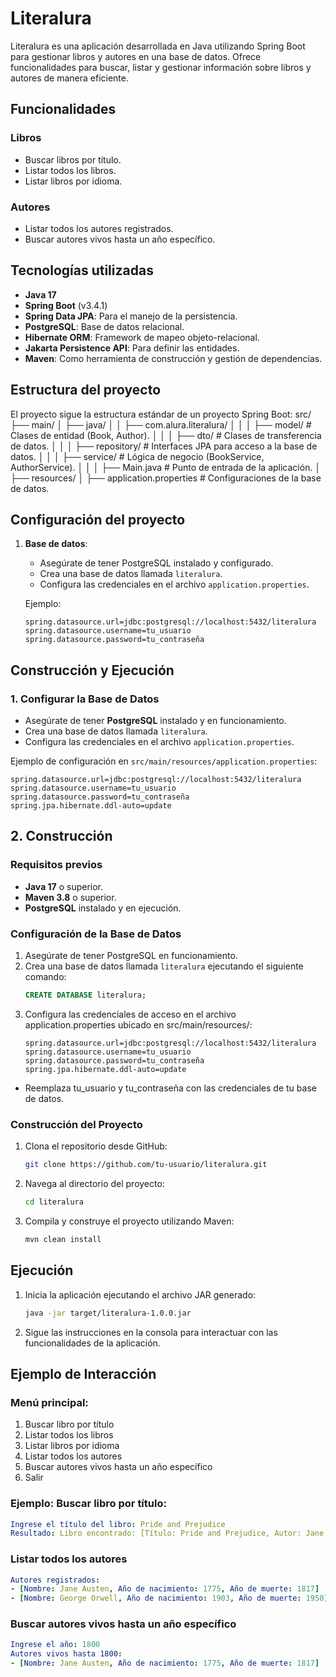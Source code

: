 # Literalura

Literalura es una aplicación desarrollada en Java utilizando Spring Boot para gestionar libros y autores en una base de datos. Ofrece funcionalidades para buscar, listar y gestionar información sobre libros y autores de manera eficiente.

## Funcionalidades

### Libros
- Buscar libros por título.
- Listar todos los libros.
- Listar libros por idioma.

### Autores
- Listar todos los autores registrados.
- Buscar autores vivos hasta un año específico.

## Tecnologías utilizadas
- **Java 17**
- **Spring Boot** (v3.4.1)
- **Spring Data JPA**: Para el manejo de la persistencia.
- **PostgreSQL**: Base de datos relacional.
- **Hibernate ORM**: Framework de mapeo objeto-relacional.
- **Jakarta Persistence API**: Para definir las entidades.
- **Maven**: Como herramienta de construcción y gestión de dependencias.

## Estructura del proyecto

El proyecto sigue la estructura estándar de un proyecto Spring Boot:
src/ ├── main/ │ ├── java/ │ │ ├── com.alura.literalura/ │ │ │ ├── model/ # Clases de entidad (Book, Author). │ │ │ ├── dto/ # Clases de transferencia de datos. │ │ │ ├── repository/ # Interfaces JPA para acceso a la base de datos. │ │ │ ├── service/ # Lógica de negocio (BookService, AuthorService). │ │ │ ├── Main.java # Punto de entrada de la aplicación. │ ├── resources/ │ ├── application.properties # Configuraciones de la base de datos.


## Configuración del proyecto

1. **Base de datos**:
   - Asegúrate de tener PostgreSQL instalado y configurado.
   - Crea una base de datos llamada `literalura`.
   - Configura las credenciales en el archivo `application.properties`.

   Ejemplo:
   ```properties
   spring.datasource.url=jdbc:postgresql://localhost:5432/literalura
   spring.datasource.username=tu_usuario
   spring.datasource.password=tu_contraseña

## Construcción y Ejecución

### 1. Configurar la Base de Datos
- Asegúrate de tener **PostgreSQL** instalado y en funcionamiento.
- Crea una base de datos llamada `literalura`.
- Configura las credenciales en el archivo `application.properties`.

Ejemplo de configuración en `src/main/resources/application.properties`:
```properties
spring.datasource.url=jdbc:postgresql://localhost:5432/literalura
spring.datasource.username=tu_usuario
spring.datasource.password=tu_contraseña
spring.jpa.hibernate.ddl-auto=update
```
## 2. Construcción

### Requisitos previos
- **Java 17** o superior.
- **Maven 3.8** o superior.
- **PostgreSQL** instalado y en ejecución.

### Configuración de la Base de Datos
1. Asegúrate de tener PostgreSQL en funcionamiento.
2. Crea una base de datos llamada `literalura` ejecutando el siguiente comando:
   ```sql
   CREATE DATABASE literalura;
3. Configura las credenciales de acceso en el archivo application.properties ubicado en src/main/resources/:
   ```properties
   spring.datasource.url=jdbc:postgresql://localhost:5432/literalura
   spring.datasource.username=tu_usuario
   spring.datasource.password=tu_contraseña
   spring.jpa.hibernate.ddl-auto=update
- Reemplaza tu_usuario y tu_contraseña con las credenciales de tu base de datos.

### Construcción del Proyecto
1. Clona el repositorio desde GitHub:
   ```bash
   git clone https://github.com/tu-usuario/literalura.git
   
2. Navega al directorio del proyecto:
   ```bash
   cd literalura
3. Compila y construye el proyecto utilizando Maven:
   ```bash
   mvn clean install

## Ejecución

1. Inicia la aplicación ejecutando el archivo JAR generado:
   ```bash
   java -jar target/literalura-1.0.0.jar
   
2. Sigue las instrucciones en la consola para interactuar con las funcionalidades de la aplicación.


## Ejemplo de Interacción

### Menú principal:
1. Buscar libro por título
2. Listar todos los libros
3. Listar libros por idioma
4. Listar todos los autores
5. Buscar autores vivos hasta un año específico
0. Salir

### Ejemplo: Buscar libro por título:
   ```yaml
   Ingrese el título del libro: Pride and Prejudice
   Resultado: Libro encontrado: [Título: Pride and Prejudice, Autor: Jane Austen, Idioma: Inglés]
   ```
### Listar todos los autores
   ```yaml
   Autores registrados:
   - [Nombre: Jane Austen, Año de nacimiento: 1775, Año de muerte: 1817]
   - [Nombre: George Orwell, Año de nacimiento: 1903, Año de muerte: 1950]
   ```

### Buscar autores vivos hasta un año específico
   ```yaml
   Ingrese el año: 1800
   Autores vivos hasta 1800:
   - [Nombre: Jane Austen, Año de nacimiento: 1775, Año de muerte: 1817]





